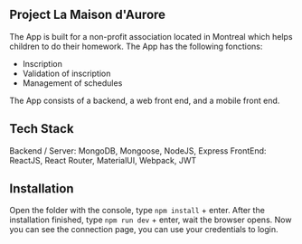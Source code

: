 ## Project La Maison d'Aurore
The App is built for a non-profit association located in Montreal which helps children to do their homework. The App has the following fonctions:
- Inscription
- Validation of inscription
- Management of schedules

The App consists of a backend, a web front end, and a mobile front end.

## Tech Stack
Backend / Server: MongoDB, Mongoose, NodeJS, Express
FrontEnd: ReactJS, React Router, MaterialUI, Webpack, JWT

## Installation
Open the folder with the console, type `npm install` + enter. After the installation finished, type `npm run dev` + enter, wait the browser opens.
Now you can see the connection page, you can use your credentials to login.